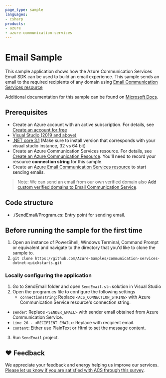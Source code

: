 ```yaml
---
page_type: sample
languages:
- csharp
products:
- azure
- azure-communication-services
---
```


# Email Sample

This sample application shows how the Azure Communication Services Email SDK can be used to build an email experience. This sample sends an email to the required recipients of any domain using [Email Communication Services resource](https://docs.microsoft.com/en-us/azure/communication-services/quickstarts/email/create-email-communication-resource)

Additional documentation for this sample can be found on [Microsoft Docs](https://docs.microsoft.com/en-us/azure/communication-services/concepts/email/email-overview).

## Prerequisites

- Create an Azure account with an active subscription. For details, see [Create an account for free](https://azure.microsoft.com/free/)
- [Visual Studio (2019 and above)](https://visualstudio.microsoft.com/vs/)
- [.NET core 3.1](https://dotnet.microsoft.com/en-us/download/dotnet/3.1) (Make sure to install version that corresponds with your visual studio instance, 32 vs 64 bit)
- Create an Azure Communication Services resource. For details, see [Create an Azure Communication Resource](https://docs.microsoft.com/azure/communication-services/quickstarts/create-communication-resource). You'll need to record your resource **connection string** for this sample.
- Create an [Azure Email Communication Services resource](https://docs.microsoft.com/en-us/azure/communication-services/quickstarts/email/create-email-communication-resource) to start sending emails.

> Note: We can send an email from our own verified domain also [Add custom verified domains to Email Communication Service](https://docs.microsoft.com/en-us/azure/communication-services/quickstarts/email/add-custom-verified-domains).

## Code structure

- ./SendEmail/Program.cs: Entry point for sending email.

## Before running the sample for the first time

1. Open an instance of PowerShell, Windows Terminal, Command Prompt or equivalent and navigate to the directory that you'd like to clone the sample to.
2. `git clone https://github.com/Azure-Samples/communication-services-dotnet-quickstarts.git`


### Locally configuring the application

1. Go to SendEmail folder and open `SendEmail.sln` solution in Visual Studio
2. Open the program.cs file to configure the following settings
	- `connectionstring`: Replace `<ACS_CONNECTION_STRING>` with Azure Communication Service resource's connection string.
  - `sender`: Replace `<SENDER_EMAIL>` with sender email obtained from Azure Communication Service.
  - `Line 26 - <RECIPIENT_EMAIL>`: Replace with recipient email.
  - `content`: Either use PlainText or Html to set the message content.
3. Run `SendEmail` project.


## ❤️ Feedback
We appreciate your feedback and energy helping us improve our services. [Please let us know if you are satisfied with ACS through this survey](https://microsoft.qualtrics.com/jfe/form/SV_5dtYL81xwHnUVue).